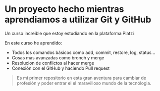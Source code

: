 # Un proyecto hecho mientras aprendiamos a utilizar Git y GitHub
Un curso increible que estoy estudiando en la plataforma Platzi

En este curso he aprendido:
* Todos los comandos básicos como add, commit, restore, log, status...
* Cosas mas avanzadas como bronch y merge
* Resolucion de conflictos al hacer merge 
* Conexión con el GitHub y haciendo Pull request 

> Es mi primer repositorio en esta gran aventura para cambiar de profesión y poder entrar el el maravilloso mundo de la tecnólogia.
